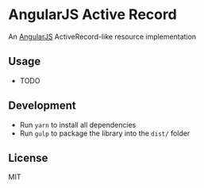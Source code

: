 # AngularJS Active Record

An [AngularJS](https://angularjs.org/) ActiveRecord-like resource implementation

## Usage

* TODO

## Development

* Run `yarn` to install all dependencies
* Run `gulp` to package the library into the `dist/` folder

## License

MIT
